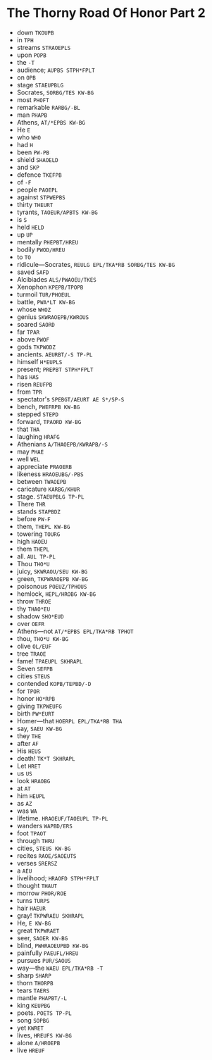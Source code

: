 # The Thorny Road Of Honor Part 2

* down `TKOUPB`
* in `TPH`
* streams `STRAOEPLS`
* upon `POPB`
* the `-T`
* audience; `AUPBS STPH*FPLT`
* on `OPB`
* stage `STAEUPBLG`
* Socrates, `SORBG/TES KW-BG`
* most `PHOFT`
* remarkable `RARBG/-BL`
* man `PHAPB`
* Athens, `AT/*EPBS KW-BG`
* He `E`
* who `WHO`
* had `H`
* been `PW-PB`
* shield `SHAOELD`
* and `SKP`
* defence `TKEFPB`
* of `-F`
* people `PAOEPL`
* against `STPWEPBS`
* thirty `THEURT`
* tyrants, `TAOEUR/APBTS KW-BG`
* is `S`
* held `HELD`
* up `UP`
* mentally `PHEPBT/HREU`
* bodily `PWOD/HREU`
* to `TO`
* ridicule—Socrates, `REULG EPL/TKA*RB SORBG/TES KW-BG`
* saved `SAFD`
* Alcibiades `ALS/PWAOEU/TKES`
* Xenophon `KPEPB/TPOPB`
* turmoil `TUR/PHOEUL`
* battle, `PWA*LT KW-BG`
* whose `WHOZ`
* genius `SKWRAOEPB/KWROUS`
* soared `SAORD`
* far `TPAR`
* above `PWOF`
* gods `TKPWODZ`
* ancients. `AEURBT/-S TP-PL`
* himself `H*EUPLS`
* present; `PREPBT STPH*FPLT`
* has `HAS`
* risen `REUFPB`
* from `TPR`
* spectator's `SPEBGT/AEURT AE S*/SP-S`
* bench, `PWEFRPB KW-BG`
* stepped `STEPD`
* forward, `TPAORD KW-BG`
* that `THA`
* laughing `HRAFG`
* Athenians `A/THAOEPB/KWRAPB/-S`
* may `PHAE`
* well `WEL`
* appreciate `PRAOERB`
* likeness `HRAOEUBG/-PBS`
* between `TWAOEPB`
* caricature `KARBG/KHUR`
* stage. `STAEUPBLG TP-PL`
* There `THR`
* stands `STAPBDZ`
* before `PW-F`
* them, `THEPL KW-BG`
* towering `TOURG`
* high `HAOEU`
* them `THEPL`
* all. `AUL TP-PL`
* Thou `THO*U`
* juicy, `SKWRAOU/SEU KW-BG`
* green, `TKPWRAOEPB KW-BG`
* poisonous `POEUZ/TPHOUS`
* hemlock, `HEPL/HROBG KW-BG`
* throw `THROE`
* thy `THAO*EU`
* shadow `SHO*EUD`
* over `OEFR`
* Athens—not `AT/*EPBS EPL/TKA*RB TPHOT`
* thou, `THO*U KW-BG`
* olive `OL/EUF`
* tree `TRAOE`
* fame! `TPAEUPL SKHRAPL`
* Seven `SEFPB`
* cities `STEUS`
* contended `KOPB/TEPBD/-D`
* for `TPOR`
* honor `HO*RPB`
* giving `TKPWEUFG`
* birth `PW*EURT`
* Homer—that `HOERPL EPL/TKA*RB THA`
* say, `SAEU KW-BG`
* they `THE`
* after `AF`
* His `HEUS`
* death! `TK*T SKHRAPL`
* Let `HRET`
* us `US`
* look `HRAOBG`
* at `AT`
* him `HEUPL`
* as `AZ`
* was `WA`
* lifetime. `HRAOEUF/TAOEUPL TP-PL`
* wanders `WAPBD/ERS`
* foot `TPAOT`
* through `THRU`
* cities, `STEUS KW-BG`
* recites `RAOE/SAOEUTS`
* verses `SRERSZ`
* a `AEU`
* livelihood; `HRAOFD STPH*FPLT`
* thought `THAUT`
* morrow `PHOR/ROE`
* turns `TURPS`
* hair `HAEUR`
* gray! `TKPWRAEU SKHRAPL`
* He, `E KW-BG`
* great `TKPWRAET`
* seer, `SAOER KW-BG`
* blind, `PWHRAOEUPBD KW-BG`
* painfully `PAEUFL/HREU`
* pursues `PUR/SAOUS`
* way—the `WAEU EPL/TKA*RB -T`
* sharp `SHARP`
* thorn `THORPB`
* tears `TAERS`
* mantle `PHAPBT/-L`
* king `KEUPBG`
* poets. `POETS TP-PL`
* song `SOPBG`
* yet `KWRET`
* lives, `HREUFS KW-BG`
* alone `A/HROEPB`
* live `HREUF`
